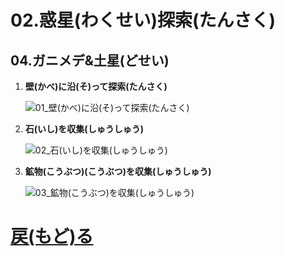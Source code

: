 # 02.惑星(わくせい)探索(たんさく)

## 04.ガニメデ&土星(どせい)

1. **壁(かべ)に沿(そ)って探索(たんさく)**

	![01_壁(かべ)に沿(そ)って探索(たんさく)](01_壁(かべ)に沿(そ)って探索(たんさく).png "01_壁(かべ)に沿(そ)って探索(たんさく)")

1. **石(いし)を収集(しゅうしゅう)**

	![02_石(いし)を収集(しゅうしゅう)](02_石(いし)を収集(しゅうしゅう).png "02_石(いし)を収集(しゅうしゅう)")

1. **鉱物(こうぶつ)(こうぶつ)を収集(しゅうしゅう)**

	![03_鉱物(こうぶつ)を収集(しゅうしゅう)](03_鉱物(こうぶつ)を収集(しゅうしゅう).png "03_鉱物(こうぶつ)を収集(しゅうしゅう)")

# [戻(もど)る](../block02.html)